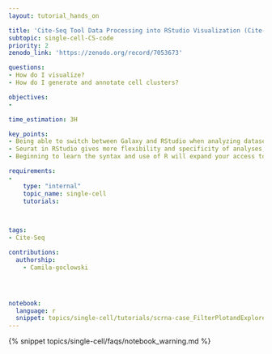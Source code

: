```yaml
---
layout: tutorial_hands_on

title: 'Cite-Seq Tool Data Processing into RStudio Visualization (Cite-Seq, Seurat, R)'
subtopic: single-cell-CS-code
priority: 2
zenodo_link: 'https://zenodo.org/record/7053673'

questions:
- How do I visualize?
- How do I generate and annotate cell clusters?

objectives:
- 

time_estimation: 3H

key_points:
- Being able to switch between Galaxy and RStudio when analyzing datasets can be useful when looking to adjust default parameters within Seurat's functions and workflow.
- Seurat in RStudio gives more flexibility and specificity of analyses, but Galaxy offers great reproducibility and ease of analysis.
- Beginning to learn the syntax and use of R will expand your access to bioinformatic analyses. 

requirements:
-
    type: "internal"
    topic_name: single-cell
    tutorials:
        


tags:
- Cite-Seq

contributions:
  authorship:
    - Camila-goclowski




notebook:
  language: r
  snippet: topics/single-cell/tutorials/scrna-case_FilterPlotandExploreRStudio/preamble.md
---
```


{% snippet topics/single-cell/faqs/notebook_warning.md %}

